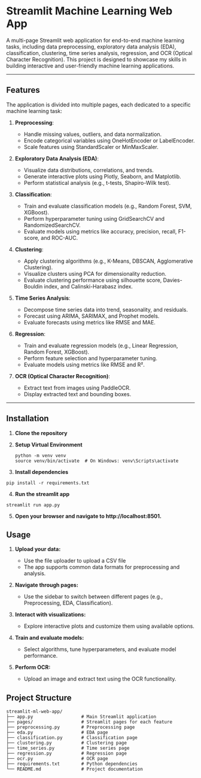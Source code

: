 # Streamlit Machine Learning Web App

A multi-page Streamlit web application for end-to-end machine learning tasks, including data preprocessing, exploratory data analysis (EDA), classification, clustering, time series analysis, regression, and OCR (Optical Character Recognition). This project is designed to showcase my skills in building interactive and user-friendly machine learning applications.

---

## Features

The application is divided into multiple pages, each dedicated to a specific machine learning task:

1. **Preprocessing**:
   - Handle missing values, outliers, and data normalization.
   - Encode categorical variables using OneHotEncoder or LabelEncoder.
   - Scale features using StandardScaler or MinMaxScaler.

2. **Exploratory Data Analysis (EDA)**:
   - Visualize data distributions, correlations, and trends.
   - Generate interactive plots using Plotly, Seaborn, and Matplotlib.
   - Perform statistical analysis (e.g., t-tests, Shapiro-Wilk test).

3. **Classification**:
   - Train and evaluate classification models (e.g., Random Forest, SVM, XGBoost).
   - Perform hyperparameter tuning using GridSearchCV and RandomizedSearchCV.
   - Evaluate models using metrics like accuracy, precision, recall, F1-score, and ROC-AUC.

4. **Clustering**:
   - Apply clustering algorithms (e.g., K-Means, DBSCAN, Agglomerative Clustering).
   - Visualize clusters using PCA for dimensionality reduction.
   - Evaluate clustering performance using silhouette score, Davies-Bouldin index, and Calinski-Harabasz index.

5. **Time Series Analysis**:
   - Decompose time series data into trend, seasonality, and residuals.
   - Forecast using ARIMA, SARIMAX, and Prophet models.
   - Evaluate forecasts using metrics like RMSE and MAE.

6. **Regression**:
   - Train and evaluate regression models (e.g., Linear Regression, Random Forest, XGBoost).
   - Perform feature selection and hyperparameter tuning.
   - Evaluate models using metrics like RMSE and R².

7. **OCR (Optical Character Recognition)**:
   - Extract text from images using PaddleOCR.
   - Display extracted text and bounding boxes.

---

## Installation

1. **Clone the repository**

2. **Setup Virtual Environment**
   ```
   python -m venv venv
   source venv/bin/activate  # On Windows: venv\Scripts\activate

3. **Install dependencies**
  ```
  pip install -r requirements.txt
  ```

4. **Run the streamlit app**
  ```
  streamlit run app.py
  ```

5. **Open your browser and navigate to http://localhost:8501.**

## Usage

1. **Upload your data:**
   - Use the file uploader to upload a CSV file
   - The app supports common data formats for preprocessing and analysis.

2. **Navigate through pages:**
   - Use the sidebar to switch between different pages (e.g., Preprocessing, EDA, Classification).

3. **Interact with visualizations:**
   - Explore interactive plots and customize them using available options.

4. **Train and evaluate models:**
   - Select algorithms, tune hyperparameters, and evaluate model performance.

5. **Perform OCR:**
   - Upload an image and extract text using the OCR functionality.

## Project Structure

```
streamlit-ml-web-app/
├── app.py                  # Main Streamlit application
├── pages/                  # Streamlit pages for each feature
├── preprocessing.py        # Preprocessing page
├── eda.py                  # EDA page
├── classification.py       # Classification page
├── clustering.py           # Clustering page
├── time_series.py          # Time series page
├── regression.py           # Regression page
├── ocr.py                  # OCR page
├── requirements.txt        # Python dependencies
└── README.md               # Project documentation
```
